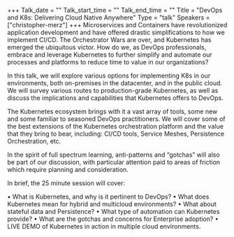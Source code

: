 +++
Talk_date = ""
Talk_start_time = ""
Talk_end_time = ""
Title = "DevOps and K8s: Delivering Cloud Native Anywhere"
Type = "talk"
Speakers = ["christopher-merz"]
+++
Microservices and Containers have revolutionized application development and have offered drastic simplifications to how we implement CI/CD. The Orchestrator Wars are over, and Kubernetes has emerged the ubiquitous victor. How do we, as DevOps professionals, embrace and leverage Kubernetes to further simplify and automate our processes and platforms to reduce time to value in our organizations?

In this talk, we will explore various options for implementing K8s in our environments, both on-premises in the datacenter, and in the public cloud. We will survey various routes to production-grade Kubernetes, as well as discuss the implications and capabilities that Kubernetes offers to DevOps.

The Kubernetes ecosystem brings with it a vast array of tools, some new and some familiar to seasoned DevOps practitioners. We will cover some of the best extensions of the Kubernetes orchestration platform and the value that they bring to bear, including: CI/CD tools, Service Meshes, Persistence Orchestration, etc.

In the spirit of full spectrum learning, anti-patterns and “gotchas” will also be part of our discussion, with particular attention paid to areas of friction which require planning and consideration.

In brief, the 25 minute session will cover:

•        What is Kubernetes, and why is it pertinent to DevOps?
•        What does Kubernetes mean for hybrid and multicloud environments?
•        What about stateful data and Persistence?
•        What type of automation can Kubernetes provide?
•        What are the gotchas and concerns for Enterprise adoption?
•        LIVE DEMO of Kubernetes in action in multiple cloud environments.
